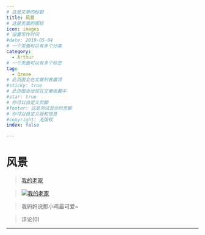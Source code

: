 ```yaml
---
# 这是文章的标题
title: 风景
# 这是页面的图标
icon: images
# 设置写作时间
#date: 2019-05-04
# 一个页面可以有多个分类
category:
  - Arthur
# 一个页面可以有多个标签
tag:
  - Qzone
# 此页面会在文章列表置顶
#sticky: true
# 此页面会出现在文章收藏中
#star: true
# 你可以自定义页脚
#footer: 这是测试显示的页脚
# 你可以自定义版权信息
#copyright: 无版权
index: false

---
```

# 风景
> [我的老家](/Arthur/Qzone/相册/风景/我的老家)


>[![我的老家](https://pan.4a1801.life/d/Onedrive-4A1801/%E4%B8%AA%E4%BA%BA%E5%BB%BA%E7%AB%99/assets/Qzone/Albums/images/1CEB261E.jpeg)](/Arthur/Qzone/相册/风景/我的老家) 


>我妈妈说那小鸡最可爱~ 


> 评论(0)


---